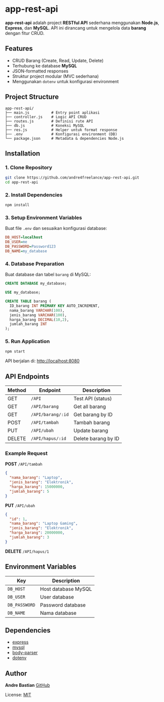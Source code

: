 # app-rest-api

**app-rest-api** adalah project **RESTful API** sederhana menggunakan **Node.js**, **Express**, dan **MySQL**. API ini dirancang untuk mengelola data **barang** dengan fitur CRUD.

## Features

* CRUD Barang (Create, Read, Update, Delete)
* Terhubung ke database **MySQL**
* JSON-formatted responses
* Struktur project modular (MVC sederhana)
* Menggunakan `dotenv` untuk konfigurasi environment

## Project Structure

```
app-rest-api/
├── main.js          # Entry point aplikasi
├── controller.js    # Logic API CRUD
├── routes.js        # Definisi rute API
├── db.js            # Koneksi MySQL
├── res.js           # Helper untuk format response
├── .env             # Konfigurasi environment (DB)
└── package.json     # Metadata & dependencies Node.js
```

## Installation

### 1. Clone Repository

```bash
git clone https://github.com/andre4freelance/app-rest-api.git
cd app-rest-api
```

### 2. Install Dependencies

```bash
npm install
```

### 3. Setup Environment Variables

Buat file `.env` dan sesuaikan konfigurasi database:

```ini
DB_HOST=localhost
DB_USER=me
DB_PASSWORD=Password123
DB_NAME=my_database
```

### 4. Database Preparation

Buat database dan tabel `barang` di MySQL:

```sql
CREATE DATABASE my_database;

USE my_database;

CREATE TABLE barang (
  ID_barang INT PRIMARY KEY AUTO_INCREMENT,
  nama_barang VARCHAR(100),
  jenis_barang VARCHAR(100),
  harga_barang DECIMAL(10,2),
  jumlah_barang INT
);
```

### 5. Run Application

```bash
npm start
```

API berjalan di: [http://localhost:8080](http://localhost:8080)

## API Endpoints

| Method | Endpoint          | Description         |
| ------ | ----------------- | ------------------- |
| GET    | `/API`            | Test API (status)   |
| GET    | `/API/barang`     | Get all barang      |
| GET    | `/API/barang/:id` | Get barang by ID    |
| POST   | `/API/tambah`     | Tambah barang       |
| PUT    | `/API/ubah`       | Update barang       |
| DELETE | `/API/hapus/:id`  | Delete barang by ID |

### Example Request

**POST** `/API/tambah`

```json
{
  "nama_barang": "Laptop",
  "jenis_barang": "Elektronik",
  "harga_barang": 15000000,
  "jumlah_barang": 5
}
```

**PUT** `/API/ubah`

```json
{
  "id": 1,
  "nama_barang": "Laptop Gaming",
  "jenis_barang": "Elektronik",
  "harga_barang": 20000000,
  "jumlah_barang": 3
}
```

**DELETE** `/API/hapus/1`

## Environment Variables

| Key           | Description         |
| ------------- | ------------------- |
| `DB_HOST`     | Host database MySQL |
| `DB_USER`     | User database       |
| `DB_PASSWORD` | Password database   |
| `DB_NAME`     | Nama database       |

## Dependencies

* [express](https://www.npmjs.com/package/express)
* [mysql](https://www.npmjs.com/package/mysql)
* [body-parser](https://www.npmjs.com/package/body-parser)
* [dotenv](https://www.npmjs.com/package/dotenv)

## Author

**Andre Bastian**
[GitHub](https://github.com/andre4freelance)

License: [MIT](LICENSE)
